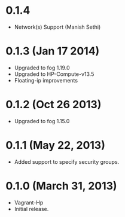 # 0.1.4
* Network(s) Support (Manish Sethi)

# 0.1.3 (Jan 17 2014)
* Upgraded to fog 1.19.0
* Upgraded to HP-Compute-v13.5
* Floating-ip improvements

# 0.1.2 (Oct 26 2013)
* Upgraded to fog 1.15.0

# 0.1.1 (May 22, 2013)
* Added support to specify security groups.

# 0.1.0 (March 31, 2013)
* Vagrant-Hp
* Initial release.
